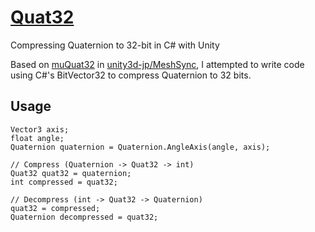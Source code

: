 # [Quat32](https://github.com/tomoyuki710/Quat32)
Compressing Quaternion to 32-bit in C# with Unity

Based on [muQuat32](https://github.com/unity3d-jp/MeshSync/blob/9d29838eb21249b3057613e0a0a23042a4bfd4ab/Plugin~/Src/MeshUtils/muQuat32.h) in [unity3d-jp/MeshSync](https://github.com/unity3d-jp/MeshSync), I attempted to write code using C#'s BitVector32 to compress Quaternion to 32 bits.

## Usage
```
Vector3 axis;
float angle;
Quaternion quaternion = Quaternion.AngleAxis(angle, axis);

// Compress (Quaternion -> Quat32 -> int)
Quat32 quat32 = quaternion;
int compressed = quat32;

// Decompress (int -> Quat32 -> Quaternion)
quat32 = compressed;
Quaternion decompressed = quat32;
```
